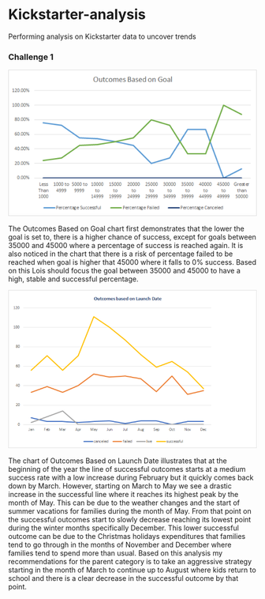 # Kickstarter-analysis
Performing analysis on Kickstarter data to uncover trends 
### Challenge 1 
![outcomes1](https://github.com/lrovira/Kickstarter-analysis/blob/master/outcome1.png)

The Outcomes Based on Goal chart first demonstrates that the lower the goal is set to, there is a higher chance of success, except for goals between 35000 and 45000 where a percentage of success is reached again. It is also noticed in the chart that there is a risk of percentage failed to be reached when goal is higher that 45000 where it falls to 0% success. Based on this Lois should focus the goal between 35000 and 45000 to have a high, stable and successful percentage. 

![outcomes2](https://github.com/lrovira/Kickstarter-analysis/blob/master/outcome2.png)

The chart of Outcomes Based on Launch Date illustrates that at the beginning of the year the line of successful outcomes starts at a medium success rate with a low increase during February but it quickly comes back down by March. However, starting on March to May we see a drastic increase in the successful line where it reaches its highest peak by the month of May. This can be due to the weather changes and the start of summer vacations for families during the month of May. From that point on the successful outcomes start to slowly decrease reaching its lowest point during the winter months specifically December. This lower successful outcome can be due to the Christmas holidays expenditures that families tend to go through in the months of November and December where families tend to spend more than usual. Based on this analysis my recommendations for the parent category is to take an aggressive strategy starting in the month of March to continue up to August where kids return to school and there is a clear decrease in the successful outcome by that point. 
